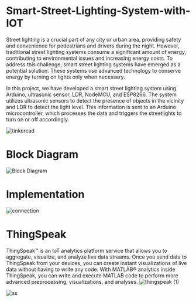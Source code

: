 # Smart-Street-Lighting-System-with-IOT
Street lighting is a crucial part of any city or urban area, providing safety and convenience for pedestrians and drivers during the night. However, traditional street lighting systems consume a significant amount of energy, contributing to environmental issues and increasing energy costs. To address this challenge, smart street lighting systems have emerged as a potential solution. These systems use advanced technology to conserve energy by turning on lights only when necessary.

In this project, we have developed a smart street lighting system using Arduino, ultrasonic sensor, LDR, NodeMCU, and ESP8266. The system utilizes ultrasonic sensors to detect the presence of objects in the vicinity and LDR to detect the light level. This information is sent to an Arduino microcontroller, which processes the data and triggers the streetlights to turn on or off accordingly.

![tinkercad](https://github.com/MeetaliiPtl/Smart-Street-Lighting-System-with-IOT/assets/121717840/2235df96-f9c6-4729-a7c3-053b52a34584)

# Block Diagram
![Block Diagram](https://github.com/MeetaliiPtl/Smart-Street-Lighting-System-with-IOT/assets/121717840/803e5599-d3b5-478e-9400-e5d6223a55b1)

# Implementation
![connection](https://github.com/MeetaliiPtl/Smart-Street-Lighting-System-with-IOT/assets/121717840/3523f5f3-89f0-4d41-9218-1d0dcc97a7ea)

# ThingSpeak
ThingSpeak™ is an IoT analytics platform service that allows you to aggregate, visualize, and analyze live data streams. Once you send data to ThingSpeak from your devices, you can create instant visualizations of live data without having to write any code. With MATLAB® analytics inside ThingSpeak, you can write and execute MATLAB code to perform more advanced preprocessing, visualizations, and analyses.
![thingspeak (1)](https://github.com/MeetaliiPtl/Smart-Street-Lighting-System-with-IOT/assets/121717840/21f54dbe-e7d9-4b48-908b-12504b46a9b5)

![ss](https://github.com/MeetaliiPtl/Smart-Street-Lighting-System-with-IOT/assets/121717840/5e4fd706-e1cf-4c5a-8590-9d98fc8368fa)
